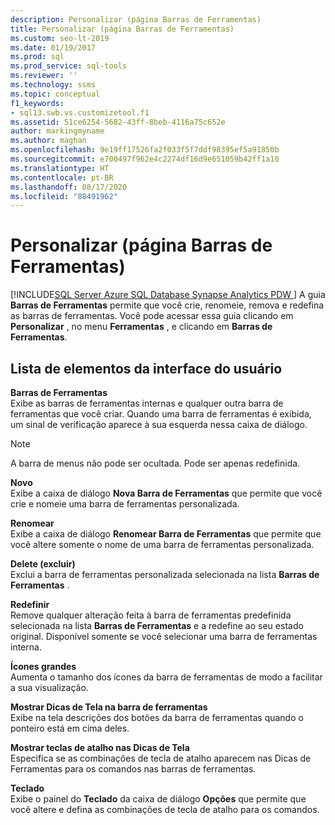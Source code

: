 ```yaml
---
description: Personalizar (página Barras de Ferramentas)
title: Personalizar (página Barras de Ferramentas)
ms.custom: seo-lt-2019
ms.date: 01/19/2017
ms.prod: sql
ms.prod_service: sql-tools
ms.reviewer: ''
ms.technology: ssms
ms.topic: conceptual
f1_keywords:
- sql13.swb.vs.customizetool.f1
ms.assetid: 51ce6254-5682-43ff-8beb-4116a75c652e
author: markingmyname
ms.author: maghan
ms.openlocfilehash: 9e19ff17526fa2f033f5f7ddf98395ef5a91850b
ms.sourcegitcommit: e700497f962e4c2274df16d9e651059b42ff1a10
ms.translationtype: HT
ms.contentlocale: pt-BR
ms.lasthandoff: 08/17/2020
ms.locfileid: "88491962"
---
```

# <a name="customize-toolbars-page"></a>Personalizar (página Barras de Ferramentas)
[!INCLUDE[SQL Server Azure SQL Database Synapse Analytics PDW ](../../includes/applies-to-version/sql-asdb-asdbmi-asa-pdw.md)]
A guia **Barras de Ferramentas** permite que você crie, renomeie, remova e redefina as barras de ferramentas. Você pode acessar essa guia clicando em **Personalizar** , no menu **Ferramentas** , e clicando em **Barras de Ferramentas**.  
  
## <a name="ui-element-list"></a>Lista de elementos da interface do usuário  
**Barras de Ferramentas**  
Exibe as barras de ferramentas internas e qualquer outra barra de ferramentas que você criar. Quando uma barra de ferramentas é exibida, um sinal de verificação aparece à sua esquerda nessa caixa de diálogo.  
  
> [!NOTE]  
> A barra de menus não pode ser ocultada. Pode ser apenas redefinida.  
  
**Novo**  
Exibe a caixa de diálogo **Nova Barra de Ferramentas** que permite que você crie e nomeie uma barra de ferramentas personalizada.  
  
**Renomear**  
Exibe a caixa de diálogo **Renomear Barra de Ferramentas** que permite que você altere somente o nome de uma barra de ferramentas personalizada.  
  
**Delete (excluir)**  
Exclui a barra de ferramentas personalizada selecionada na lista **Barras de Ferramentas** .  
  
**Redefinir**  
Remove qualquer alteração feita à barra de ferramentas predefinida selecionada na lista **Barras de Ferramentas** e a redefine ao seu estado original. Disponível somente se você selecionar uma barra de ferramentas interna.  
  
**Ícones grandes**  
Aumenta o tamanho dos ícones da barra de ferramentas de modo a facilitar a sua visualização.  
  
**Mostrar Dicas de Tela na barra de ferramentas**  
Exibe na tela descrições dos botões da barra de ferramentas quando o ponteiro está em cima deles.  
  
**Mostrar teclas de atalho nas Dicas de Tela**  
Especifica se as combinações de tecla de atalho aparecem nas Dicas de Ferramentas para os comandos nas barras de ferramentas.  
  
**Teclado**  
Exibe o painel do **Teclado** da caixa de diálogo **Opções** que permite que você altere e defina as combinações de tecla de atalho para os comandos.  

